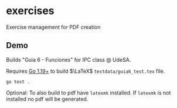 # exercises
Exercise management for PDF creation


## Demo
Builds "Guia 6 - Funciones" for IPC class @ UdeSA.

Requires [Go 1.19+](https://go.dev/doc/install) to build $\LaTeX$ `testdata/guia6_test.tex` file.

```shell
go test .
```
Optional: To also build to pdf have `latexmk` installed. 
If `latexmk` is not installed no pdf will be generated.